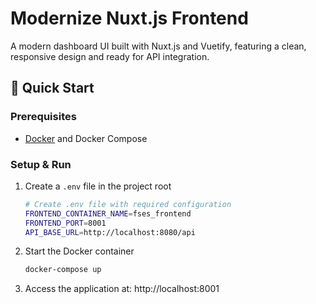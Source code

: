 # Modernize Nuxt.js Frontend

A modern dashboard UI built with Nuxt.js and Vuetify, featuring a clean, responsive design and ready for API integration.

## 🚀 Quick Start

### Prerequisites

- [Docker](https://www.docker.com/get-started) and Docker Compose

### Setup & Run

1. Create a `.env` file in the project root
   ```bash
   # Create .env file with required configuration
   FRONTEND_CONTAINER_NAME=fses_frontend
   FRONTEND_PORT=8001
   API_BASE_URL=http://localhost:8080/api
   ```

2. Start the Docker container
   ```bash
   docker-compose up
   ```

3. Access the application at: http://localhost:8001